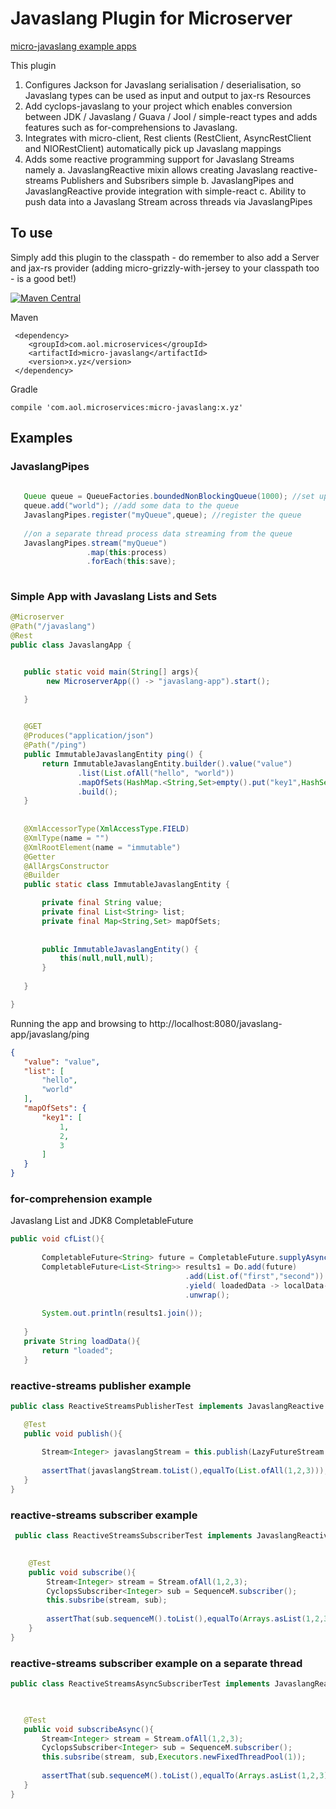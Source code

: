 # Javaslang Plugin for Microserver

[micro-javaslang example apps](https://github.com/aol/micro-server/tree/master/micro-javaslang/src/test/java/app)

This plugin 

1. Configures Jackson for Javaslang serialisation / deserialisation, so Javaslang types can be used as input and output to jax-rs Resources
2. Add cyclops-javaslang to your project which enables conversion between JDK / Javaslang / Guava / Jool / simple-react types and adds features such as for-comprehensions to Javaslang.
3. Integrates with micro-client, Rest clients (RestClient, AsyncRestClient and NIORestClient) automatically pick up Javaslang mappings
4. Adds some reactive programming support for Javaslang Streams namely 
     a. JavaslangReactive mixin allows creating Javaslang reactive-streams Publishers and Subsribers simple
     b. JavaslangPipes and JavaslangReactive provide integration with simple-react
     c. Ability to push data into a Javaslang Stream across threads via JavaslangPipes


	 

## To use

Simply add this plugin to the classpath - do remember to also add a Server and jax-rs provider (adding micro-grizzly-with-jersey to your classpath too - is a good bet!)

[![Maven Central](https://maven-badges.herokuapp.com/maven-central/com.aol.microservices/micro-javaslang/badge.svg)](https://maven-badges.herokuapp.com/maven-central/com.aol.microservices/micro-javaslang)

Maven 

     <dependency>
        <groupId>com.aol.microservices</groupId>  
        <artifactId>micro-javaslang</artifactId>
        <version>x.yz</version>
     </dependency>
     
Gradle

    compile 'com.aol.microservices:micro-javaslang:x.yz'
    
## Examples

### JavaslangPipes

 ```java
 	
	Queue queue = QueueFactories.boundedNonBlockingQueue(1000); //set up an Agrona backed wait-free queue
	queue.add("world"); //add some data to the queue
	JavaslangPipes.register("myQueue",queue); //register the queue
	
	//on a separate thread process data streaming from the queue
	JavaslangPipes.stream("myQueue")
				  .map(this:process)
				  .forEach(this:save);
	
```
    
### Simple App with Javaslang Lists and Sets

 ```java
@Microserver
@Path("/javaslang")
@Rest
public class JavaslangApp {


	public static void main(String[] args){
		 new MicroserverApp(() -> "javaslang-app").start();

	}

	
	@GET
	@Produces("application/json")
	@Path("/ping")
	public ImmutableJavaslangEntity ping() {
		return ImmutableJavaslangEntity.builder().value("value")
				.list(List.ofAll("hello", "world"))
				.mapOfSets(HashMap.<String,Set>empty().put("key1",HashSet.ofAll(Arrays.asList(1, 2, 3))))
				.build();
	}
	
	
	@XmlAccessorType(XmlAccessType.FIELD)
	@XmlType(name = "")
	@XmlRootElement(name = "immutable")
	@Getter
	@AllArgsConstructor
	@Builder
	public static class ImmutableJavaslangEntity {

		private final String value;
		private final List<String> list;
		private final Map<String,Set> mapOfSets;
		
		
		public ImmutableJavaslangEntity() {
			this(null,null,null);
		}
		
	}

}    
```

Running the app and browsing to http://localhost:8080/javaslang-app/javaslang/ping

 ```json
{
    "value": "value",
    "list": [
        "hello",
        "world"
    ],
    "mapOfSets": {
        "key1": [
            1,
            2,
            3
        ]
    }
}    
 ```   
 
### for-comprehension example
 
 Javaslang List and JDK8 CompletableFuture
 
 ```java 
 public void cfList(){
		
		CompletableFuture<String> future = CompletableFuture.supplyAsync(this::loadData);
		CompletableFuture<List<String>> results1 = Do.add(future)
 									    .add(List.of("first","second"))
 										.yield( loadedData -> localData-> loadedData + ":" + localData )
 										.unwrap();
		
		System.out.println(results1.join());
		
	}
	private String loadData(){
		return "loaded";
	}
 ```

### reactive-streams publisher example

 ```java 
public class ReactiveStreamsPublisherTest implements JavaslangReactive {

	@Test
	public void publish(){
		
		Stream<Integer> javaslangStream = this.publish(LazyFutureStream.of(1,2,3));
		
		assertThat(javaslangStream.toList(),equalTo(List.ofAll(1,2,3)));
	}
}
 ```
 
### reactive-streams subscriber example
 
```java 
 public class ReactiveStreamsSubscriberTest implements JavaslangReactive {

	
	@Test
	public void subscribe(){
		Stream<Integer> stream = Stream.ofAll(1,2,3);
		CyclopsSubscriber<Integer> sub = SequenceM.subscriber();
		this.subsribe(stream, sub);
		
		assertThat(sub.sequenceM().toList(),equalTo(Arrays.asList(1,2,3)));
	}
}
 ``` 
 
### reactive-streams subscriber example on a separate thread
 
 
 ```java
 public class ReactiveStreamsAsyncSubscriberTest implements JavaslangReactive {


	
	@Test
	public void subscribeAsync(){
		Stream<Integer> stream = Stream.ofAll(1,2,3);
		CyclopsSubscriber<Integer> sub = SequenceM.subscriber();
		this.subsribe(stream, sub,Executors.newFixedThreadPool(1));
		
		assertThat(sub.sequenceM().toList(),equalTo(Arrays.asList(1,2,3)));
	}
}
```
 
